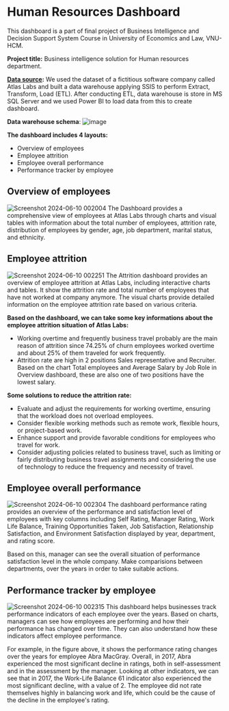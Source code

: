 # Human Resources Dashboard
This dashboard is a part of final project of Business Intelligence and Decision Support System Course in University of Economics and Law, VNU-HCM.

**Project title:** Business intelligence solution for Human resources department.

**[Data source](https://github.com/thaoong/HR_Dashboard/tree/main/DataSource):** We used the dataset of a fictitious software company called Atlas Labs and built a data warehouse applying SSIS to perform Extract, Transform, Load (ETL).
After conducting ETL, data warehouse is store in MS SQL Server and we used Power BI to load data from this to create dashboard.

**Data warehouse schema**:
![image](https://github.com/user-attachments/assets/f2114a9a-115d-4a6e-b721-6a76d5615266)

**The dashboard includes 4 layouts:** 
* Overview of employees
* Employee attrition
* Employee overall performance
* Performance tracker by employee

## Overview of employees
![Screenshot 2024-06-10 002004](https://github.com/thaoong/HR_Dashboard/assets/95263116/6631e336-7aea-4ce3-a883-1b6d28b12dc9)
The Dashboard provides a comprehensive view of employees at Atlas Labs through charts and visual tables with information about the total number of employees, attrition rate, distribution of employees 
by gender, age, job department, marital status, and ethnicity.

## Employee attrition
![Screenshot 2024-06-10 002251](https://github.com/thaoong/HR_Dashboard/assets/95263116/938a0a6f-13ed-4624-95d5-03fa6a95e7e6)
The Attrition dashboard provides an overview of employee attrition at Atlas 
Labs, including interactive charts and tables. It show the attrition rate and total number of employees that have not worked at company anymore. The visual charts provide detailed information on the employee 
attrition rate based on various criteria.

**Based on the dashboard, we can take some key informations about the employee attrition situation of Atlas Labs:**
- Working overtime and frequently business travel probably are the main reason of attrition since 74.25% of churn employees worked overtime and about 25% of them traveled for work frequently.
- Attrition rate are high in 2 positions Sales representative and Recruiter. Based on the chart Total employees and Average Salary by Job Role in Overview dashboard, these are also one of two positions have the lowest salary.

**Some solutions to reduce the attrition rate:**
- Evaluate and adjust the requirements for working overtime, ensuring that the workload does not overload employees.
- Consider flexible working methods such as remote work, flexible hours, or project-based work.
- Enhance support and provide favorable conditions for employees who travel for work.
- Consider adjusting policies related to business travel, such as limiting or fairly distributing business travel assignments and considering the use of technology to reduce the frequency and necessity of travel.

## Employee overall performance
![Screenshot 2024-06-10 002304](https://github.com/thaoong/HR_Dashboard/assets/95263116/4b1d9c44-2857-4926-9eca-a54bb5bd4c23)
The dashboard performance rating provides an overview of the performance and 
satisfaction level of employees with key columns including Self Rating, Manager Rating, Work Life Balance, Training 
Opportunities Taken, Job Satisfaction, Relationship Satisfaction, and Environment Satisfaction displayed by year, department, and rating score.

Based on this, manager can see the overall situation of performance satisfaction level in the whole company. Make comparisions between departments, over the years in order to
take suitable actions.

## Performance tracker by employee
![Screenshot 2024-06-10 002315](https://github.com/thaoong/HR_Dashboard/assets/95263116/38901f0a-cfd3-48fc-9d1a-b3d3fd57d94e)
This dashboard helps businesses track performance indicators of each employee 
over the years. Based on charts, managers can see how employees are 
performing and how their performance has changed over time. They can also understand 
how these indicators affect employee performance.

For example, in the figure above, it shows the performance rating changes over 
the years for employee Abra MacGray. Overall, in 2017, Abra experienced the most 
significant decline in ratings, both in self-assessment and in the assessment by the 
manager. Looking at other indicators, we can see that in 2017, the Work-Life Balance 
61 indicator also experienced the most significant decline, with a value of 2. The employee 
did not rate themselves highly in balancing work and life, which could be the cause of 
the decline in the employee's rating.

